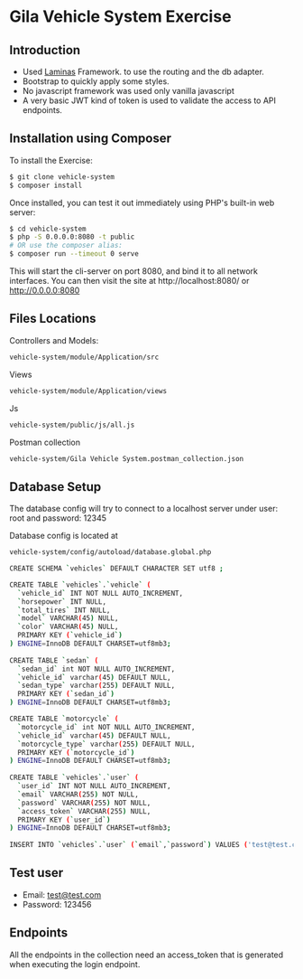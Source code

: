 # Gila Vehicle System Exercise

## Introduction

* Used [Laminas](https://getlaminas.org/) Framework. to use the routing and the db adapter.
* Bootstrap to quickly apply some styles.
* No javascript framework was used only vanilla javascript
* A very basic JWT kind of token is used to validate the access to API endpoints. 

## Installation using Composer

To install the Exercise:

```bash
$ git clone vehicle-system
$ composer install
```

Once installed, you can test it out immediately using PHP's built-in web server:

```bash
$ cd vehicle-system
$ php -S 0.0.0.0:8080 -t public
# OR use the composer alias:
$ composer run --timeout 0 serve
```

This will start the cli-server on port 8080, and bind it to all network
interfaces. You can then visit the site at http://localhost:8080/ or http://0.0.0.0:8080

## Files Locations
Controllers and Models: 
```bash
vehicle-system/module/Application/src
```

Views
```bash
vehicle-system/module/Application/views
```

Js
```bash
vehicle-system/public/js/all.js
```

Postman collection
```bash
vehicle-system/Gila Vehicle System.postman_collection.json
```

## Database Setup
The database config will try to connect to a localhost server under user: root and password: 12345

Database config is located at
```bash
vehicle-system/config/autoload/database.global.php
```

```bash
CREATE SCHEMA `vehicles` DEFAULT CHARACTER SET utf8 ;

CREATE TABLE `vehicles`.`vehicle` (
  `vehicle_id` INT NOT NULL AUTO_INCREMENT,
  `horsepower` INT NULL,
  `total_tires` INT NULL,
  `model` VARCHAR(45) NULL,
  `color` VARCHAR(45) NULL,
  PRIMARY KEY (`vehicle_id`)
) ENGINE=InnoDB DEFAULT CHARSET=utf8mb3;
  
CREATE TABLE `sedan` (
  `sedan_id` int NOT NULL AUTO_INCREMENT,
  `vehicle_id` varchar(45) DEFAULT NULL,
  `sedan_type` varchar(255) DEFAULT NULL,
  PRIMARY KEY (`sedan_id`)
) ENGINE=InnoDB DEFAULT CHARSET=utf8mb3;

CREATE TABLE `motorcycle` (
  `motorcycle_id` int NOT NULL AUTO_INCREMENT,
  `vehicle_id` varchar(45) DEFAULT NULL,
  `motorcycle_type` varchar(255) DEFAULT NULL,
  PRIMARY KEY (`motorcycle_id`)
) ENGINE=InnoDB DEFAULT CHARSET=utf8mb3;  
  
CREATE TABLE `vehicles`.`user` (
  `user_id` INT NOT NULL AUTO_INCREMENT,
  `email` VARCHAR(255) NOT NULL,
  `password` VARCHAR(255) NOT NULL,
  `access_token` VARCHAR(255) NULL,
  PRIMARY KEY (`user_id`)
) ENGINE=InnoDB DEFAULT CHARSET=utf8mb3;  
  
INSERT INTO `vehicles`.`user` (`email`,`password`) VALUES ('test@test.com', MD5('123456'));  
```

## Test user
* Email: test@test.com
* Password: 123456

## Endpoints
All the endpoints in the collection need an access_token that is generated 
when executing the login endpoint.
